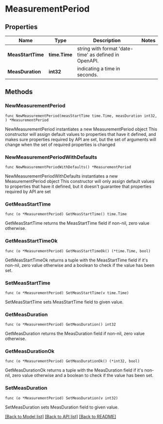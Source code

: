 # MeasurementPeriod

## Properties

Name | Type | Description | Notes
------------ | ------------- | ------------- | -------------
**MeasStartTime** | **time.Time** | string with format &#39;date-time&#39; as defined in OpenAPI. | 
**MeasDuration** | **int32** | indicating a time in seconds. | 

## Methods

### NewMeasurementPeriod

`func NewMeasurementPeriod(measStartTime time.Time, measDuration int32, ) *MeasurementPeriod`

NewMeasurementPeriod instantiates a new MeasurementPeriod object
This constructor will assign default values to properties that have it defined,
and makes sure properties required by API are set, but the set of arguments
will change when the set of required properties is changed

### NewMeasurementPeriodWithDefaults

`func NewMeasurementPeriodWithDefaults() *MeasurementPeriod`

NewMeasurementPeriodWithDefaults instantiates a new MeasurementPeriod object
This constructor will only assign default values to properties that have it defined,
but it doesn't guarantee that properties required by API are set

### GetMeasStartTime

`func (o *MeasurementPeriod) GetMeasStartTime() time.Time`

GetMeasStartTime returns the MeasStartTime field if non-nil, zero value otherwise.

### GetMeasStartTimeOk

`func (o *MeasurementPeriod) GetMeasStartTimeOk() (*time.Time, bool)`

GetMeasStartTimeOk returns a tuple with the MeasStartTime field if it's non-nil, zero value otherwise
and a boolean to check if the value has been set.

### SetMeasStartTime

`func (o *MeasurementPeriod) SetMeasStartTime(v time.Time)`

SetMeasStartTime sets MeasStartTime field to given value.


### GetMeasDuration

`func (o *MeasurementPeriod) GetMeasDuration() int32`

GetMeasDuration returns the MeasDuration field if non-nil, zero value otherwise.

### GetMeasDurationOk

`func (o *MeasurementPeriod) GetMeasDurationOk() (*int32, bool)`

GetMeasDurationOk returns a tuple with the MeasDuration field if it's non-nil, zero value otherwise
and a boolean to check if the value has been set.

### SetMeasDuration

`func (o *MeasurementPeriod) SetMeasDuration(v int32)`

SetMeasDuration sets MeasDuration field to given value.



[[Back to Model list]](../README.md#documentation-for-models) [[Back to API list]](../README.md#documentation-for-api-endpoints) [[Back to README]](../README.md)


